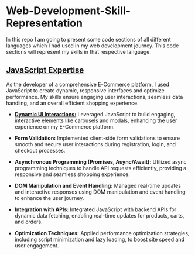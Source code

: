 # Web-Development-Skill-Representation
In this repo I am going to present some code sections of all different languages which I had used in my web development journey. This code sections will represent my skills in that respective language. 

## [JavaScript Expertise](Javascript/)
As the developer of a comprehensive E-Commerce platform, I used JavaScript to create dynamic, responsive interfaces and optimize performance. My skills ensure engaging user interactions, seamless data handling, and an overall efficient shopping experience.

- [**Dynamic UI Interactions:**](Javascript/Dynamic%20UI%20Interactions-README.md) Leveraged JavaScript to build engaging, interactive elements like carousels and modals, enhancing the user experience on my E-Commerce platform.

- **Form Validation:** Implemented client-side form validations to ensure smooth and secure user interactions during registration, login, and checkout processes.

- **Asynchronous Programming (Promises, Async/Await):** Utilized async programming techniques to handle API requests efficiently, providing a responsive and seamless shopping experience.

- **DOM Manipulation and Event Handling:** Managed real-time updates and interactive responses using DOM manipulation and event handling to enhance the user journey.

- **Integration with APIs:** Integrated JavaScript with backend APIs for dynamic data fetching, enabling real-time updates for products, carts, and orders.

- **Optimization Techniques:** Applied performance optimization strategies, including script minimization and lazy loading, to boost site speed and user engagement.
